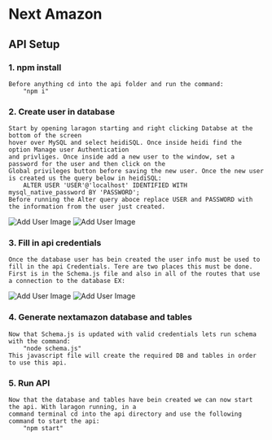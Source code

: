 # Next Amazon

## API Setup

### 1. npm install
    Before anything cd into the api folder and run the command:
        "npm i"

### 2. Create user in database 
    Start by opening laragon starting and right clicking Databse at the bottom of the screen
    hover over MySQL and select heidiSQL. Once inside heidi find the option Manage user Authentication 
    and privliges. Once inside add a new user to the window, set a password for the user and then click on the 
    Global privileges button before saving the new user. Once the new user is created us the query below in heidiSQL:
        ALTER USER 'USER'@'localhost' IDENTIFIED WITH mysql_native_password BY 'PASSWORD';
    Before running the Alter query aboce replace USER and PASSWORD with the information from the user just created.
![Add User Image](http://url/to/img.png)
![Add User Image](http://url/to/img.png)

### 3. Fill in api credentials
    Once the database user has bein created the user info must be used to fill in the api Credentials. Tere are two places this must be done. First is in the Schema.js file and also in all of the routes that use a connection to the database EX:
    
![Add User Image](http://url/to/img.png)
![Add User Image](http://url/to/img.png)

### 4. Generate nextamazon database and tables
    Now that Schema.js is updated with valid credentials lets run schema with the command: 
        "node schema.js"
    This javascript file will create the required DB and tables in order to use this api.
    
### 5. Run API
    Now that the database and tables have bein created we can now start the api. With laragon running, in a 
    command terminal cd into the api directory and use the following command to start the api:
        "npm start"
        
